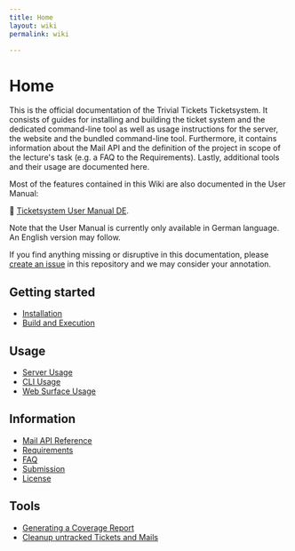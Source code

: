 ```yaml
---
title: Home
layout: wiki
permalink: wiki

---
```


# Home

This is the official documentation of the Trivial Tickets Ticketsystem.
It consists of guides for installing and building the ticket system
and the dedicated command-line tool as well as usage instructions
for the server, the website and the bundled command-line tool.
Furthermore, it contains information about the Mail API and the
definition of the project in scope of the lecture's task (e.g. a
FAQ to the Requirements). Lastly, additional tools and their usage
are documented here.

Most of the features contained in this Wiki are also documented in
the User Manual:

:closed_book: [Ticketsystem User Manual DE](Ticketsystem_User_Manual_DE.pdf).

Note that the User Manual is currently only available in German
language. An English version may follow.

If you find anything missing or disruptive in this documentation,
please [create an issue](https://github.com/mortenterhart/trivial-tickets/issues/new)
in this repository and we may consider your annotation.

## Getting started

* [Installation](Installation.md)
* [Build and Execution](Build-and-Execution.md)

## Usage

* [Server Usage](Server-Usage.md)
* [CLI Usage](CLI-Usage.md)
* [Web Surface Usage](Web-Surface-Usage.md)

## Information

* [Mail API Reference](Mail-API-Reference.md)
* [Requirements](Requirements.md)
* [FAQ](FAQ.md)
* [Submission](Submission.md)
* [License](License.md)

## Tools

* [Generating a Coverage Report](Generating-a-Coverage-Report.md)
* [Cleanup untracked Tickets and Mails](Cleaning-untracked-Tickets-and-Mails.md)
